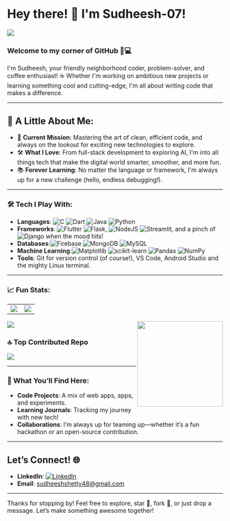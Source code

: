 # Hey there! 👋 I'm Sudheesh-07! 
[![](https://visitcount.itsvg.in/api?id=Sudheesh-07&icon=5&color=13)](https://visitcount.itsvg.in)

### Welcome to my corner of GitHub 🏡💻
I'm Sudheesh, your friendly neighborhood coder, problem-solver, and coffee enthusiast! ☕ Whether I'm working on ambitious new projects or learning something cool and cutting-edge, I'm all about writing code that makes a difference.

---

## 🌱 A Little About Me:
- 🚀 **Current Mission**: Mastering the art of clean, efficient code, and always on the lookout for exciting new technologies to explore.
- 🛠️ **What I Love**: From full-stack development to exploring AI, I'm into all things tech that make the digital world smarter, smoother, and more fun.
- 📚 **Forever Learning**: No matter the language or framework, I'm always up for a new challenge (hello, endless debugging!).

---

### 🛠️ Tech I Play With:
- **Languages**: ![C](https://img.shields.io/badge/c-%2300599C.svg?style=flat&logo=c&logoColor=white) ![Dart](https://img.shields.io/badge/dart-%230175C2.svg?style=flat&logo=dart&logoColor=white) ![Java](https://img.shields.io/badge/java-%23ED8B00.svg?style=flat&logo=openjdk&logoColor=white) ![Python](https://img.shields.io/badge/python-3670A0?style=flat&logo=python&logoColor=ffdd54)
- **Frameworks**:  ![Flutter](https://img.shields.io/badge/Flutter-%2302569B.svg?style=flat&logo=Flutter&logoColor=white) ![Flask](https://img.shields.io/badge/flask-%23000.svg?style=flat&logo=flask&logoColor=white), ![NodeJS](https://img.shields.io/badge/node.js-6DA55F?style=flat&logo=node.js&logoColor=white) ![Streamlit](https://img.shields.io/badge/Streamlit-%23FE4B4B.svg?style=flat&logo=streamlit&logoColor=white), and a pinch of ![Django](https://img.shields.io/badge/django-%23092E20.svg?style=flat&logo=django&logoColor=white) when the mood hits!
- **Databases**:![Firebase](https://img.shields.io/badge/firebase-a08021?style=flat&logo=firebase&logoColor=ffcd34) ![MongoDB](https://img.shields.io/badge/MongoDB-%234ea94b.svg?style=flat&logo=mongodb&logoColor=white) ![MySQL](https://img.shields.io/badge/mysql-4479A1.svg?style=flat&logo=mysql&logoColor=white)
- **Machine Learning**:![Matplotlib](https://img.shields.io/badge/Matplotlib-%23ffffff.svg?style=flat&logo=Matplotlib&logoColor=black) ![scikit-learn](https://img.shields.io/badge/scikit--learn-%23F7931E.svg?style=flat&logo=scikit-learn&logoColor=white) ![Pandas](https://img.shields.io/badge/pandas-%23150458.svg?style=flat&logo=pandas&logoColor=white) ![NumPy](https://img.shields.io/badge/numpy-%23013243.svg?style=flat&logo=numpy&logoColor=white)
- **Tools**: Git for version control (of course!), VS Code, Android Studio and the mighty Linux terminal.
  
---

### 📈 Fun Stats:
<table>
  <tr>
    <td>
      <img src="https://github-readme-stats.vercel.app/api?username=Sudheesh-07&theme=tokyonight&hide_border=false&include_all_commits=false&count_private=true" />
    </td>
    <td>
      <img src="https://github-readme-streak-stats.herokuapp.com/?user=Sudheesh-07&theme=tokyonight&hide_border=false" />
    </td>
  </tr>
</table>

<img align="right" height="200" src="https://i.gifer.com/3AyY.gif" />

![](https://github-readme-stats.vercel.app/api/top-langs/?username=Sudheesh-07&theme=tokyonight&hide_border=false&include_all_commits=false&count_private=true&layout=compact)

### 🔝 Top Contributed Repo
![](https://github-contributor-stats.vercel.app/api?username=Sudheesh-07&limit=5&theme=dark&combine_all_yearly_contributions=true)

---

### 👀 What You’ll Find Here:
- **Code Projects**: A mix of web apps, apps, and experiments.
- **Learning Journals**: Tracking my journey with new tech!
- **Collaborations**: I’m always up for teaming up—whether it’s a fun hackathon or an open-source contribution. 

---

## Let’s Connect! 🌐
- **LinkedIn**: [![LinkedIn](https://img.shields.io/badge/LinkedIn-%230077B5.svg?logo=linkedin&logoColor=white)](https://linkedin.com/in/sudheesh-shetty) 
- **Email**: sudheeshshetty48@gmail.com

---


Thanks for stopping by! Feel free to explore, star 🌟, fork 🍴, or just drop a message. Let’s make something awesome together!

